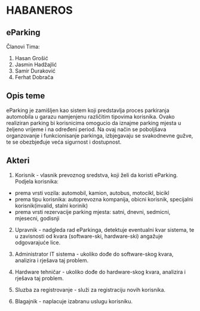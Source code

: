 # HABANEROS
## eParking
Članovi Tima:

1. Hasan Grošić
2. Jasmin Hadžajlić
3. Samir Duraković
4. Ferhat Dobrača

## Opis teme

eParking je zamišljen kao sistem koji predstavlja proces parkiranja automobila u garazu namjenjenu različitim tipovima korisnika. 
Ovako realiziran parking bi korisnicima omogucio da iznajme parking mjesta u željeno vrijeme i na određeni period.
Na ovaj način se poboljšava organzovanje i funkcionisanje parkinga, izbjegavaju se svakodnevne gužve, te se obezbjeđuje veća sigurnost i dostupnost. 

## Akteri

1. Korisnik - vlasnik prevoznog sredstva, koji želi da koristi eParking.
Podjela korisnika:
- prema vrsti vozila: automobil, kamion, autobus, motocikl, bicikl
- prema tipu korisnika: autoprevozna kompanija, obicni korisnik, specijalni korisnik(invalid, stalni korinik)
- prema vrsti rezervacije parking mjesta: satni, dnevni, sedmicni, mjesecni, godisnji

2. Upravnik - nadgleda rad eParkinga, detektuje eventualni kvar sistema, te u zavisnosti od kvara (software-ski, hardware-ski) angažuje odgovarajuće lice.

3. Administrator IT sistema - ukoliko dođe do software-skog kvara, analizira i rješava taj problem.

4. Hardware tehničar - ukoliko dođe do hardware-skog kvara, analizira i rješava taj problem.

5. Sluzba za registrovanje - služi za registraciju novih korisnika.

6. Blagajnik - naplacuje izabranu uslugu korisniku.
